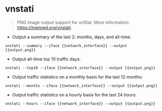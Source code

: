 # vnstati

> PNG image output support for vnStat.
> More information: <https://manned.org/vnstati>.

- Output a summary of the last 2: months, days, and all-time:

`vnstati --summary --iface {{network_interface}} --output {{output.png}}`

- Output all-time top 10 traffic days:

`vnstati --top10 --iface {{network_interface}} --output {{output.png}}`

- Output traffic statistics on a monthly basis for the last 12 months:

`vnstati --months --iface {{network_interface}} --output {{output.png}}`

- Output traffic statistics on a hourly basis for the last 24 hours:

`vnstati --hours --iface {{network_interface}} --output {{output.png}}`
